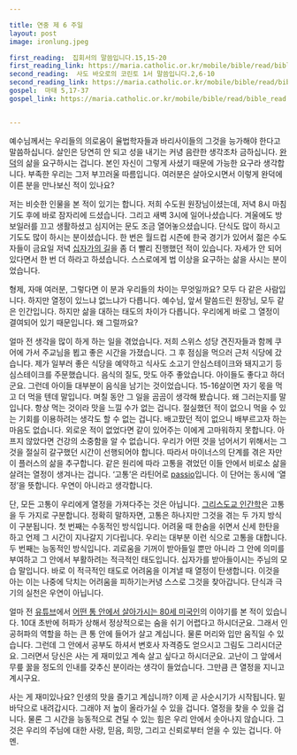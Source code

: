 ```yaml
---

title: 연중 제 6 주일
layout: post 
image: ironlung.jpeg

first_reading:  집회서의 말씀입니다.15,15-20
first_reading_link: https://maria.catholic.or.kr/mobile/bible/read/bible_read.asp?m=1&n=133&p=37
second_reading:  사도 바오로의 코린토 1서 말씀입니다.2,6-10
second_reading_link: https://maria.catholic.or.kr/mobile/bible/read/bible_read.asp?m=2&n=153&p=2
gospel:  마태 5,17-37
gospel_link: https://maria.catholic.or.kr/mobile/bible/read/bible_read.asp?m=2&n=147&p=5


---
```


예수님께서는 우리들의 의로움이 율법학자들과 바리사이들의 그것을 능가해야 한다고 말씀하십니다. 
살인은 당연히 안 되고 성을 내기는 커녕 음란한 생각조차 금하십니다. 
<a href="https://maria.catholic.or.kr/dictionary/term/term_view.asp?ctxtIdNum=2582&keyword=%EB%B3%B5%EC%9D%8C%EC%82%BC%EB%8D%95&gubun=01">완덕</a>의 삶을 요구하시는 겁니다. 
본인 자신이 그렇게 사셨기 때문에 가능한 요구라 생각합니다. 
부족한 우리는 그저 부끄러울 따름입니다. 여러분은 살아오시면서 이렇게 완덕에 이른 분을 만나보신 적이 있나요?

저는 비슷한 인물을 본 적이 있기는 합니다. 저희 수도원 원장님이셨는데, 저녁 8시 마침기도 후에 바로 잠자리에 드셨습니다. 
그리고 새벽 3시에 일어나셨습니다. 겨울에도 방 보일러를 끄고 생활하셨고 심지어는 문도 조금 열어놓으셨습니다. 
단식도 많이 하시고 기도도 많이 하시는 분이셨습니다. 
한 번은 월드컵 시즌에 한국 경기가 있어서 젊은 수도자들이 금요일 저녁 <a href="https://maria.catholic.or.kr/dictionary/term/term_view.asp?ctxtIdNum=2174&keyword=%EC%8B%AD%EC%9E%90%EA%B0%80%EC%9D%98+%EA%B8%B8&gubun=01">십자가의 길</a>을 좀 더 빨리 진행했던 적이 있습니다. 
자세가 안 되어 있다면서 한 번 더 하라고 하셨습니다. 스스로에게 법 이상을 요구하는 삶을 사시는 분이었습니다.

형제, 자매 여러분, 그렇다면 이 분과 우리들의 차이는 무엇일까요? 
모두 다 같은 사람입니다. 하지만 열정이 있느냐 없느냐가 다릅니다. 
예수님, 앞서 말씀드린 원장님, 모두 같은 인간입니다. 
하지만 삶을 대하는 태도의 차이가 다릅니다. 우리에게 바로 그 열정이 결여되어 있기 때문입니다. 왜 그럴까요?

얼마 전 생각을 많이 하게 하는 일을 겪었습니다. 
저희 스위스 성당 견진자들과 함께 쿠어에 가서 주교님을 뵙고 좋은 시간을 가졌습니다. 
그 후 점심을 먹으러 근처 식당에 갔습니다. 
제가 일부러 좋은 식당을 예약하고 식사도 소고기 안심스테이크와 돼지고기 등심스테이크를 주문했습니다. 
음식의 질도, 맛도 아주 좋았습니다. 아이들도 좋다고 하더군요. 
그런데 아이들 대부분이 음식을 남기는 것이었습니다. 15-16살이면 자기 몫을 먹고 더 먹을 텐데 말입니다. 
며칠 동안 그 일을 곰곰이 생각해 봤습니다. 왜 그러는지를 말입니다. 항상 먹는 것이라 맛을 느낄 수가 없는 겁니다. 
절실했던 적이 없으니 먹을 수 있는 기회를 이용하려는 생각도 할 수 없는 겁니다. 
배고팠던 적이 없으니 배부르고자 하는 마음도 없습니다. 
외로운 적이 없었다면 같이 있어주는 이에게 고마워하지 못합니다. 
아프지 않았다면 건강의 소중함을 알 수 없습니다. 
우리가 어떤 것을 넘어서기 위해서는 그것을 절실히 갈구했던 시간이 선행되어야 합니다. 
따라서 마이너스의 단계를 겪은 자만이 플러스의 삶을 추구합니다. 
같은 원리에 따라 고통을 겪었던 이들 안에서 비로소 삶을 살려는 열정이 생겨나는 겁니다. 
‘고통’은 라틴어로 <a href="https://maria.catholic.or.kr/dictionary/term/term_view.asp?ctxtIdNum=1950&keyword=passio&gubun=01">passio</a>입니다. 
이 단어는 동시에 ‘열정’을 뜻합니다. 우연이 아니라고 생각합니다.

단, 모든 고통이 우리에게 열정을 가져다주는 것은 아닙니다. 
<a href="https://maria.catholic.or.kr/dictionary/term/term_view.asp?ctxtIdNum=2915&keyword=%EC%9D%B8%EA%B0%84%ED%95%99&gubun=01">그리스도교 인간학</a>은 고통을 두 가지로 구분합니다. 
정확히 말하자면, 고통은 하나지만 그것을 겪는 두 가지 방식이 구분됩니다. 
첫 번째는 수동적인 방식입니다. 어려울 때 한숨을 쉬면서 신세 한탄을 하고 언제 그 시간이 지나갈지 기다립니다. 
우리는 대부분 이런 식으로 고통을 대합니다. 
두 번째는 능동적인 방식입니다. 
괴로움을 기꺼이 받아들일 뿐만 아니라 그 안에 의미를 부여하고 그 안에서 부활하려는 적극적인 태도입니다. 
십자가를 받아들이시는 주님의 모습 말입니다. 바로 이 적극적인 태도로 어려움을 이겨낼 때 열정이 탄생합니다. 
이것을 아는 이는 나중에 닥치는 어려움을 피하기는커녕 스스로 그것을 찾아갑니다. 단식과 극기의 실천은 우연이 아닙니다.

얼마 전 <a href="https://www.youtube.com/watch?v=O5DOre3MFlw&t=475s">유튜브</a>에서 <a href="https://en.m.wikipedia.org/wiki/Paul_Alexander_(polio_survivor)">어떤 통 안에서 살아가시는 80세 미국인</a>의 이야기를 본 적이 있습니다. 
10대 초반에 허파가 상해서 정상적으로는 숨을 쉬기 어렵다고 하시더군요. 
그래서 인공허파의 역할을 하는 큰 통 안에 들어가 살고 계십니다. 물론 머리와 입만 움직일 수 있습니다. 
그런데 그 안에서 공부도 하셔서 변호사 자격증도 얻으시고 그림도 그리시더군요. 
그러면서 당신은 사는 게 재미있고 계속 살고 싶다고 하시더군요. 
고난이 그 앞에서 무릎 꿇을 정도의 인내를 갖추신 분이라는 생각이 들었습니다. 그만큼 큰 열정을 지니고 계시구요.

사는 게 재미있나요? 인생의 맛을 즐기고 계십니까? 이제 곧 사순시기가 시작됩니다. 
밑바닥으로 내려갑시다. 그래야 저 높이 올라가실 수 있을 겁니다. 열정을 찾을 수 있을 겁니다. 
물론 그 시간을 능동적으로 견딜 수 있는 힘은 우리 안에서 솟아나지 않습니다. 
그것은 우리의 주님에 대한 사랑, 믿음, 희망, 그리고 신뢰로부터 얻을 수 있는 겁니다. 아멘.

